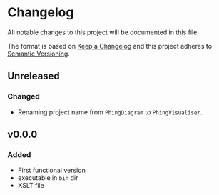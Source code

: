 Changelog
=========

All notable changes to this project will be documented in this file.

The format is based on [Keep a Changelog](http://keepachangelog.com/en/1.0.0/)
and this project adheres to [Semantic Versioning](http://semver.org/spec/v2.0.0.html).

Unreleased
----------

### Changed
* Renaming project name from `PhingDiagram` to `PhingVisualiser`.


v0.0.0
------------

### Added
* First functional version
* executable in `bin` dir
* XSLT file
